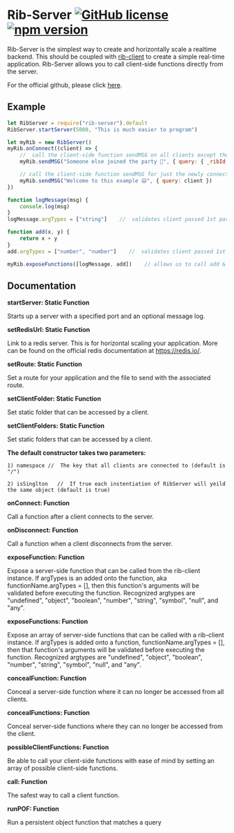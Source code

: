 # Rib-Server [![GitHub license](https://img.shields.io/badge/license-MIT-blue.svg)](https://github.com/TheCollinCashio/Rib/blob/master/LICENSE) [![npm version](https://img.shields.io/npm/v/rib-server.svg?style=flat)](https://www.npmjs.com/package/rib-server)
Rib-Server is the simplest way to create and horizontally scale a realtime backend. This should be coupled with [rib-client](https://www.npmjs.com/package/rib-client) to create a simple real-time application. Rib-Server allows you to call client-side functions directly from the server.

For the official github, please click [here](https://github.com/TheCollinCashio/Rib).

## Example
```js
let RibServer = require("rib-server").default
RibServer.startServer(5000, "This is much easier to program")

let myRib = new RibServer()
myRib.onConnect((client) => {
    //  call the client-side function sendMSG on all clients except the one that just connected
    myRib.sendMSG("Someone else joined the party 🎊", { query: { _ribId: { $ne: client._ribId } }})

    // call the client-side function sendMSG for just the newly connected client
    myRib.sendMSG("Welcome to this example 😃", { query: client })
})

function logMessage(msg) {
    console.log(msg)
}
logMessage.argTypes = ["string"]    //  validates client passed 1st parameter of type string

function add(x, y) {
    return x + y
}
add.argTypes = ["number", "number"]    //  validates client passed 1st & 2nd parameter of type number

myRib.exposeFunctions([logMessage, add])    // allows us to call add & logMessage functions from the client
```

## Documentation
**startServer: Static Function**

Starts up a server with a specified port and an optional message log.

**setRedisUrl: Static Function**

Link to a redis server. This is for horizontal scaling your application. More can be found on the official redis documentation at https://redis.io/.

**setRoute: Static Function**

Set a route for your application and the file to send with the associated route.

**setClientFolder: Static Function**

Set static folder that can be accessed by a client.

**setClientFolders: Static Function**

Set static folders that can be accessed by a client.

**The default constructor takes two parameters:**
```
1) namespace //  The key that all clients are connected to (default is "/")
```
```
2) isSinglton   //  If true each instentiation of RibServer will yeild the same object (default is true)
```

**onConnect: Function**

Call a function after a client connects to the server.

**onDisconnect: Function**

Call a function when a client disconnects from the server.

**exposeFunction: Function** 

Expose a server-side function that can be called from the rib-client instance. If argTypes is an added onto the function, aka functionName.argTypes = [], then this function's arguments will be validated before executing the function. Recognized argtypes are "undefined", "object", "boolean", "number", "string", "symbol", "null", and "any".

**exposeFunctions: Function** 

Expose an array of server-side functions that can be called with a rib-client instance. If argTypes is added onto a function, functionName.argTypes = [], then that function's arguments will be validated before executing the function. Recognized argtypes are "undefined", "object", "boolean", "number", "string", "symbol", "null", and "any".

**concealFunction: Function** 

Conceal a server-side function where it can no longer be accessed from all clients.

**concealFunctions: Function** 

Conceal server-side functions where they can no longer be accessed from the client.

**possibleClientFunctions: Function**

Be able to call your client-side functions with ease of mind by setting an array of possible client-side functions.

**call: Function**

The safest way to call a client function.

**runPOF: Function**

Run a persistent object function that matches a query
